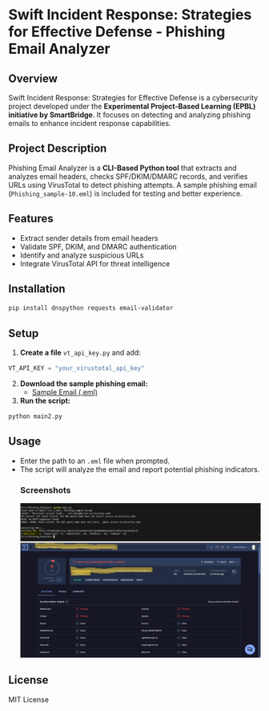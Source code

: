 # Swift Incident Response: Strategies for Effective Defense - Phishing Email Analyzer

## Overview
Swift Incident Response: Strategies for Effective Defense is a cybersecurity project developed under the **Experimental Project-Based Learning (EPBL) initiative by SmartBridge**. It focuses on detecting and analyzing phishing emails to enhance incident response capabilities.

## Project Description
Phishing Email Analyzer is a **CLI-Based Python tool** that extracts and analyzes email headers, checks SPF/DKIM/DMARC records, and verifies URLs using VirusTotal to detect phishing attempts. A sample phishing email (`Phishing_sample-10.eml`) is included for testing and better experience.

## Features
- Extract sender details from email headers
- Validate SPF, DKIM, and DMARC authentication
- Identify and analyze suspicious URLs
- Integrate VirusTotal API for threat intelligence

## Installation
```bash
pip install dnspython requests email-validator
```

## Setup
1. **Create a file** `vt_api_key.py` and add:
```python
VT_API_KEY = "your_virustotal_api_key"
```
2. **Download the sample phishing email:**
   - [Sample Email (.eml)](https://www.phpclasses.org/browse/file/14672.html)
3. **Run the script:**
```bash
python main2.py
```

## Usage
- Enter the path to an `.eml` file when prompted.
- The script will analyze the email and report potential phishing indicators.
  ### Screenshots
  ![Phishing Email Analyser](images/Phishing_Email_Analyser.png)
  ![VirusTotal_Scan](images/VirusTotal.png)

## License
MIT License
